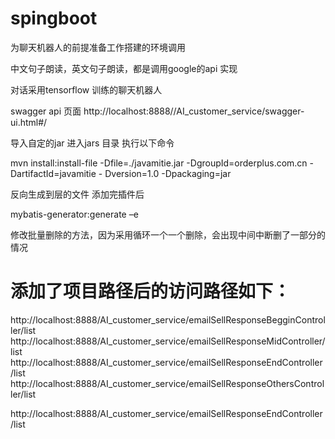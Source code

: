 # spingboot
为聊天机器人的前提准备工作搭建的环境调用

中文句子朗读，英文句子朗读，都是调用google的api 实现

对话采用tensorflow 训练的聊天机器人

swagger api 页面
http://localhost:8888//AI_customer_service/swagger-ui.html#/


导入自定的jar 
进入jars 目录 执行以下命令

mvn install:install-file -Dfile=./javamitie.jar -DgroupId=orderplus.com.cn -DartifactId=javamitie - Dversion=1.0 -Dpackaging=jar



反向生成到层的文件  添加完插件后

mybatis-generator:generate –e 


修改批量删除的方法，因为采用循环一个一个删除，会出现中间中断删了一部分的情况


# 添加了项目路径后的访问路径如下：
http://localhost:8888/AI_customer_service/emailSellResponseBegginController/list
http://localhost:8888/AI_customer_service/emailSellResponseMidController/list
http://localhost:8888/AI_customer_service/emailSellResponseEndController/list
http://localhost:8888/AI_customer_service/emailSellResponseOthersController/list


http://localhost:8888/AI_customer_service/emailSellResponseEndController/list


